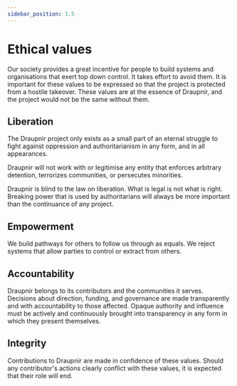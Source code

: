 ```yaml
---
sidebar_position: 1.5
---
```


# Ethical values

Our society provides a great incentive for people to build systems and
organisations that exert top down control. It takes effort to avoid them. It is
important for these values to be expressed so that the project is protected from
a hostile takeover. These values are at the essence of Draupnir, and the project
would not be the same without them.

## Liberation

The Draupnir project only exists as a small part of an eternal struggle to fight
against oppression and authoritarianism in any form, and in all appearances.

Draupnir will not work with or legitimise any entity that enforces arbitrary
detention, terrorizes communities, or persecutes minorities.

Draupnir is blind to the law on liberation. What is legal is not what is right.
Breaking power that is used by authoritarians will always be more important than
the continuance of any project.

## Empowerment

We build pathways for others to follow us through as equals. We reject systems
that allow parties to control or extract from others.

## Accountability

Draupnir belongs to its contributors and the communities it serves. Decisions
about direction, funding, and governance are made transparently and with
accountability to those affected. Opaque authority and influence must be
actively and continuously brought into transparency in any form in which they
present themselves.

## Integrity

Contributions to Draupnir are made in confidence of these values. Should any
contributor's actions clearly conflict with these values, it is expected that
their role will end.

